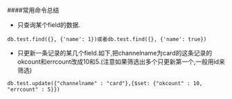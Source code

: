 ####常用命令总结

* 只查询某个field的数据.

`db.test.find({}, {'name': 1})或者db.test.find({}, {'name': true})`

* 只更新一条记录的某几个field.如下,把channelname为card的这条记录的okcount和errcount改成10和5.(注意如果筛选出多个只更新第一个,一般用id来筛选)

`db.test.update({"channelname" : "card"},{$set: {"okcount" : 10, "errcount" : 5}})`
